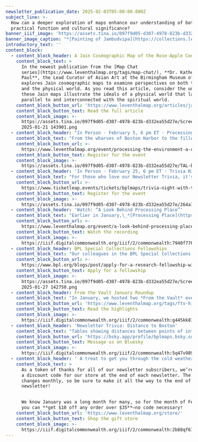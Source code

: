 ```yaml
---
newsletter_publication_date: 2025-02-03T05:00:00.000Z
subject_line: >-
  How can a deeper exploration of maps enhance our understanding of both their
  practical function and cultural significance?
banner_iiif_image: 'https://assets.tina.io/097f9d05-d307-4978-823b-d332ea55d27e/default (7).jpg'
banner_image_caption: "*[Painting of Jambudvipa](https://collections.leventhalmap.org/search/commonwealth:d217xv241)*\_(ca. 1800-1899)\n"
introductory_text: ''
content_block:
  - content_block_header: A Jain Cosmographic Map of the Rose‑Apple Continent
    content_block_text: >
      In the newest publication from the [Map Chat
      series](https://www.leventhalmap.org/tags/map-chat/), **Dr. Katherine Anne
      Paul**, the Lead Curator of Asian Art at the Birmingham Museum of Art,
      explores Jain cosmographic maps to examine perspectives on both the cosmos
      and the physical world. As you read this article, consider the unique ways
      these Jain maps illustrate the ideals of a physical world that lays
      parallel to and interconnected with the spiritual world.
    content_block_button_url: 'https://www.leventhalmap.org/articles/jain-map-chat/'
    content_block_button_text: Read the full article
    content_block_image: >-
      https://assets.tina.io/097f9d05-d307-4978-823b-d332ea55d27e/Screenshot
      2025-01-21 143901.png
  - content_block_header: "In Person · February 5, 6 pm ET · Processing the Environment:\_A Conversation on Sensors "
    content_block_text: "From the wharves of Boston Harbor to the filled land underneath Back Bay, sensors are all over the place. They collect information about environmental factors, like air quality, water levels, and climate. But how exactly do these tiny pieces of digital infrastructure work, and how do the massive volumes of data that they collect actually get used?\n\nJoin us for an in-person discussion about sensors and environmental data, moderated by LMEC staff\_**Ian Spangler**\_and\_**Emily Bowe**\_(co-curators of the Leventhal Center’s current exhibition,\_*[Processing Place](https://www.leventhalmap.org/digital-exhibitions/processing-place/)*). You’ll learn about the contemporary digital technologies that quietly monitor the world around us, including what kinds of data can and can’t be collected, how people decide where to install sensors, and how the data is processed and transformed into actionable policies.\n"
    content_block_button_url: >-
      https://www.leventhalmap.org/event/processing-the-environment-a-conversation-on-sensors/
    content_block_button_text: Register for the event
    content_block_image: >-
      https://assets.tina.io/097f9d05-d307-4978-823b-d332ea55d27e/TAL-boston-harbor-SKYLINEVSOG0423-8e59cfd18f134c758a36a9d9d58d1333.jpg.png
  - content_block_header: 'In Person · February 25, 6 pm ET · Trivia Night with TransitMatters'
    content_block_text: "For those who love our Newsletter Trivia, it's time to show off your skills. Join us in person with\_**[TransitMatters](https://transitmatters.org/)**\_for a live in-person trivia night about Boston transit. Trivia will focus on the theme of transit equity, where knowledge about the city’s rails, routes, streets, and stations is encouraged. Food and drinks will be available to purchase from Newsfeed Café during this event. Map prizes will be awarded to winning teams!\n"
    content_block_button_url: >-
      https://www.ticketleap.events/tickets/bplmaps/trivia-night-with-transit-matters
    content_block_button_text: Register for the event
    content_block_image: >-
      https://assets.tina.io/097f9d05-d307-4978-823b-d332ea55d27e/264a183e-ed22-424e-9c16-427368ea1f4b.jpg.png
  - content_block_header: 'Watch: “A Look Behind Processing Place”'
    content_block_text: "Earlier in January,\_*[Processing Place](https://www.leventhalmap.org/digital-exhibitions/processing-place/)* co-curators **Ian Spangler** and **Emily Bowe** presented to the Washington Map Society about the story behind the Leventhal Center’s current exhibition. In this hour-long talk, they discuss the roots of the collections highlighted in the show, how the these objects can inform understandings of our contemporary lives, and what the show can tell us about the future for archival collections related to the history of computer cartography. A recording of this talk is now available on the Leventhal Center YouTube channel.\n"
    content_block_button_url: >-
      https://www.leventhalmap.org/event/a-look-behind-processing-place-how-computers-and-cartographers-redrew-our-world/
    content_block_button_text: Watch the recording
    content_block_image: >-
      https://iiif.digitalcommonwealth.org/iiif/2/commonwealth:7940f7769/3385,400,3142,3394/,1200/0/default.jpg
  - content_block_header: BPL Special Collections Fellowships
    content_block_text: "Our colleagues in the BPL Special Collections department have opened two new research fellowships to support the use of BPL’s Special Collections:\n\n* The\_**Telling Boston's Stories Fellowship**\_is a four-week fellowship intended to support research projects whose focus is on the people and communities of Boston that are commonly left out of the historical narrative.\n* The\_**Surfacing Overlooked Stories Fellowship**\_is an eight-to-ten-week fellowship intended to highlight often overlooked voices and narratives in our collections. The theme for the 2025-2026 Surfacing Overlooked Stories fellowship will be looking into Black life and culture from Boston’s founding in 1630 through Boston’s incorporation as a city in 1822.\n\nThe BPL is currently accepting applications for both fellowships and applications are due on\_**Monday, March 3, 2025**.\n"
    content_block_button_url: >-
      https://www.bpl.org/blogs/post/apply-for-a-research-fellowship-with-the-bpls-special-collections-department/
    content_block_button_text: Apply for a fellowship
    content_block_image: >-
      https://assets.tina.io/097f9d05-d307-4978-823b-d332ea55d27e/Screenshot
      2025-01-27 142750.png
  - content_block_header: From the Vault January Roundup
    content_block_text: "In January, we hosted two *From the Vault* events: **[New Acquisitions](https://www.leventhalmap.org/articles/highlights-from-the-vault-new-acquisitions/)** and **[Reexamining History](https://www.leventhalmap.org/articles/highlights-from-the-vault-reexamining-history/)**. The first spotlighted some of the Center’s most recent additions to the collection and the latter featured maps curated in response to Percival Everett’s\_*[James](https://www.npr.org/2024/03/19/1239377175/james-reimagines-twains-huckleberry-finn-with-mordant-humor-and-horror)*, a reimagining of Mark Twain’s novel *Adventures of Huckleberry Finn*. *James* tells a familiar tale from a new perspective, putting Jim, an enslaved man befriended by Huck, at the center of the story.\n"
    content_block_button_url: 'https://www.leventhalmap.org/tags/ftv-highlights/'
    content_block_button_text: Read the highlights
    content_block_image: >-
      https://iiif.digitalcommonwealth.org/iiif/2/commonwealth:g445kk81h/full/,1200/0/default.jpg
  - content_block_header: 'Newsletter Trivia: Distance to Boston'
    content_block_text: "Tables showing distances between points of interest are often included in maps covering a large geographic area, as these tables quickly allow viewers to understand travel times and relative distances. According to the table on [this map](https://collections.leventhalmap.org/search/commonwealth:3j335r82t), which city is furthest away from Boston?\n\n* San Francisco, California\n* Mexico City, Mexico\n* Vancouver, Canada\n* Portland, Oregon\n\nThe answer to last newsletter’s question (“The map shown shows “the true situation of His Majesty's army, and also those of the rebels” just after which important battle/s”) is **the battle of Bunker Hill**.\n\nCorrect answers will be included in a random draw—the winner will receive the next three\_[Map of the Month club](https://www.leventhalmap.org/donate/map-of-the-month/)\_postcards for free.\_***Congratulations to our last winner, Amy!***\_In order to enter, make sure you follow us on [Bluesky](https://bsky.app/profile/bplmaps.bsky.social),\_[Instagram](https://www.instagram.com/bplmaps/),\_or\_[Facebook](https://www.facebook.com/bplmaps)\_and direct message or email us the answer to the following question. We’ll accept answers until February 10 at 9 am ET.\n"
    content_block_button_url: 'https://bsky.app/profile/bplmaps.bsky.social'
    content_block_button_text: Message us on Bluesky
    content_block_image: >-
      https://iiif.digitalcommonwealth.org/iiif/2/commonwealth:5q47v989k/4669,238,4560,7533/,1200/0/default.jpg
  - content_block_header: ' A treat to get you through the cold weather…'
    content_block_text: >
      As a token of thanks for all of our newsletter subscribers, we’re offering
      a discount code for our store at the end of each newsletter. The code
      changes monthly, so be sure to make it all the way to the end of the
      newsletter!


      We know January was a long month for many, so for the month of February
      you can **get $10 off any order over $35**—no code necessary!
    content_block_button_url: 'https://www.leventhalmap.org/store/'
    content_block_button_text: Shop the gift store
    content_block_image: >-
      https://iiif.digitalcommonwealth.org/iiif/2/commonwealth:2b88qf61q/3203,1386,3131,3828/1200,/0/default.jpg
---
```


